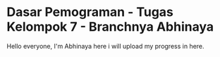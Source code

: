 # Dasar Pemograman - Tugas Kelompok 7 - Branchnya Abhinaya

Hello everyone, I'm Abhinaya here i will upload my progress in here.
